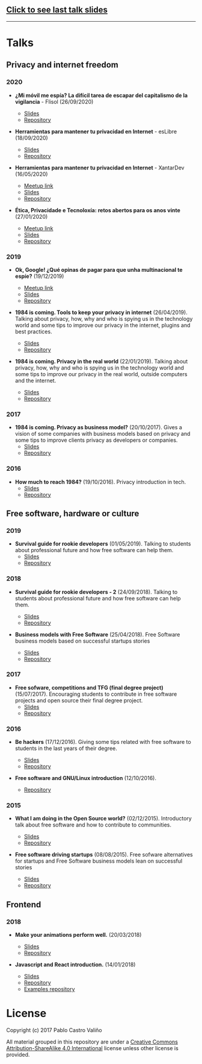 
## [Click to see last talk slides](https://castrinho8.github.io/flisol-2020/public/index.html#/portada)

----------

# Talks


## Privacy and internet freedom
### 2020
- **¿Mi móvil me espía? La difícil tarea de escapar del capitalismo de la vigilancia** - Flisol (26/09/2020)
  - [Slides](https://castrinho8.github.io/flisol-2020/public/index.html#/portada)
  - [Repository](https://github.com/castrinho8/flisol-2020)

- **Herramientas para mantener tu privacidad en Internet** - esLibre (18/09/2020)
  - [Slides](https://castrinho8.github.io/esLibre-2020/public/index.html#/portada)
  - [Repository](https://github.com/castrinho8/esLibre-2020)

- **Herramientas para mantener tu privacidad en Internet** - XantarDev (16/05/2020)
  - [Meetup link](https://www.meetup.com/es-ES/XantarDev/events/270406431/)
  - [Slides](https://castrinho8.github.io/privacy-tools-xantardev/public/index.html#/portada)
  - [Repository](https://github.com/castrinho8/privacy-tools-xantardev)

- **Ética, Privacidade e Tecnoloxía: retos abertos para os anos vinte** (27/01/2020)
  - [Meetup link](https://www.meetup.com/Distopias-Cotias/events/267806186/)
  - [Slides](https://castrinho8.github.io/distopias-cotias/public/index.html#/portada)
  - [Repository](https://github.com/castrinho8/distopias-cotias)

### 2019
- **Ok, Google! ¿Qué opinas de pagar para que unha multinacional te espíe?** (19/12/2019)
  - [Meetup link](https://www.meetup.com/GPUL-Labs/events/265644892/)
  - [Slides](https://castrinho8.github.io/ok-google/public/#/portada)
  - [Repository](https://github.com/castrinho8/ok-google)

- **1984 is coming. Tools to keep your privacy in internet** (26/04/2019). Talking about privacy, how, why and who is spying us in the technology world and some tips to improve our privacy in the internet, plugins and best practices.
  - [Slides](https://castrinho8.github.io/privacy-tools/public/#/portada)
  - [Repository](https://github.com/castrinho8/privacy-tools)

- **1984 is coming. Privacy in the real world** (22/01/2019). Talking about privacy, how, why and who is spying us in the technology world and some tips to improve our privacy in the real world, outside computers and the internet.
  - [Slides](https://castrinho8.github.io/privacy-real-world/public/#/portada)
  - [Repository](https://github.com/castrinho8/privacy-real-world)

### 2017
- **1984 is coming. Privacy as business model?** (20/10/2017). Gives a vision of some companies with business models based on privacy and some tips to improve clients privacy as developers or companies.
  - [Slides](https://castrinho8.github.io/privacy-business-models/index.html#/portada)
  - [Repository](https://github.com/castrinho8/privacy-business-models)

### 2016
- **How much to reach 1984?** (19/10/2016). Privacy introduction in tech.
  - [Slides](https://castrinho8.github.io/free-software-privacy/#/portada)
  - [Repository](https://github.com/castrinho8/free-software-privacy)

## Free software, hardware or culture

### 2019
- **Survival guide for rookie developers** (01/05/2019). Talking to students about professional future and how free software can help them.
  - [Slides](https://castrinho8.github.io/free-sofware-and-jobs/public/index.html#/portada)
  - [Repository](https://github.com/castrinho8/free-sofware-and-jobs)

### 2018
- **Survival guide for rookie developers - 2** (24/09/2018). Talking to students about professional future and how free software can help them.
  - [Slides](https://castrinho8.github.io/survival-guide-to-rookie-developers-2/public/#/portada)
  - [Repository](https://github.com/castrinho8/survival-guide-to-rookie-developers-2)

- **Business models with Free Software** (25/04/2018). Free Software business models based on successful startups stories
  - [Slides](https://castrinho8.github.io/free-software-business-models/index.html)
  - [Repository](https://github.com/castrinho8/free-software-business-models)

### 2017
- **Free sofware, competitions and TFG (final degree project)** (15/07/2017). Encouraging students to contribute in free software projects and open source their final degree project.
  - [Slides](https://castrinho8.github.io/free-software-competitions/#/)
  - [Repository](https://github.com/castrinho8/free-software-competitions)

### 2016
- **Be hackers** (17/12/2016). Giving some tips related with free software to students in the last years of their degree.
  - [Slides](https://castrinho8.github.io/be-hackers/index#/)
  - [Repository](https://github.com/castrinho8/be-hackers)

- **Free software and GNU/Linux introduction** (12/10/2016).
  - [Repository](https://github.com/castrinho8/gpul-intro-linux-slides)

### 2015
- **What I am doing in the Open Source world?** (02/12/2015). Introductory talk about free software and how to contribute to communities.
  - [Slides](https://castrinho8.github.io/open-community/#/)
  - [Repository](https://github.com/castrinho8/open-community)

- **Free software driving startups** (08/08/2015). Free sofware alternatives for startups and Free Software business models lean on successful stories
  - [Slides](https://castrinho8.github.io/akademy-startups-presentation/#/portada)
  - [Repository](https://github.com/castrinho8/akademy-startups-presentation)

## Frontend

### 2018
- **Make your animations perform well.** (20/03/2018)
  - [Slides](https://castrinho8.github.io/animations-performance/#/)
  - [Repository](https://github.com/castrinho8/animations-performance)

- **Javascript and React introduction.** (14/01/2018)
  - [Slides](https://castrinho8.github.io/intro_js_react/)
  - [Repository](https://github.com/castrinho8/intro_js_react)
  - [Examples repository](https://github.com/castrinho8/intro_js_react_example)

# License
Copyright (c) 2017 Pablo Castro Valiño

All material grouped in this repository are under a [Creative Commons Attribution-ShareAlike 4.0 International](https://creativecommons.org/licenses/by-sa/4.0/) license unless other license is provided.
